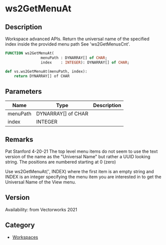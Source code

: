 # ws2GetMenuAt

## Description
Workspace advanced APIs. Return the universal name of the specified index inside the provided menu path See 'ws2GetMenusCnt'.

```pascal
FUNCTION ws2GetMenuAt(
				menuPath : DYNARRAY[] of CHAR;
				index    : INTEGER): DYNARRAY[] of CHAR;
```

```python
def vs.ws2GetMenuAt(menuPath, index):
    return DYNARRAY[] of CHAR
```

## Parameters
|Name|Type|Description|
|---|---|---|
|menuPath|DYNARRAY[] of CHAR|   |
|index|INTEGER|   |

## Remarks
Pat Stanford 4-20-21
The top level menu items do not seem to use the text version of the name as the "Universal Name"
but rather a UUID looking string. The positions are numbered starting at 0 (zero)

Use ws2GetMenuAt(ˈˈ, INDEX) where the first item is an empty string and INDEX is an integer specifying the menu item you are interested in to 
get the Universal Name of the View menu.

## Version
Availability: from Vectorworks 2021

## Category
* [Workspaces](../Categories/Workspaces.md)
